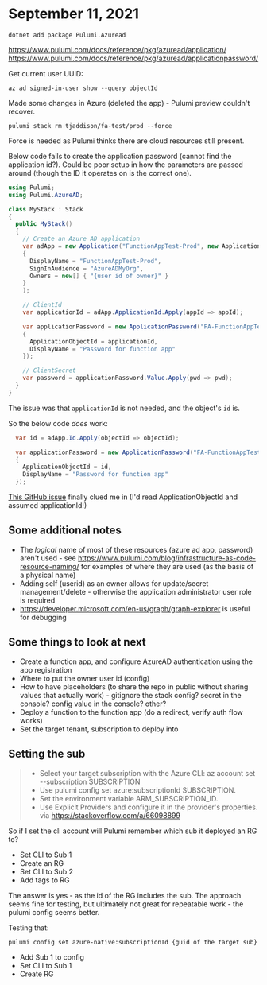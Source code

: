 # September 11, 2021

```
dotnet add package Pulumi.Azuread
```

https://www.pulumi.com/docs/reference/pkg/azuread/application/
https://www.pulumi.com/docs/reference/pkg/azuread/applicationpassword/

Get current user UUID:
```
az ad signed-in-user show --query objectId
```

Made some changes in Azure (deleted the app) - Pulumi preview couldn't recover.

```
pulumi stack rm tjaddison/fa-test/prod --force
```

Force is needed as Pulumi thinks there are cloud resources still present.

Below code fails to create the application password (cannot find the application id?).  Could be poor setup in how the parameters are passed around (though the ID it operates on is the correct one).

```csharp
using Pulumi;
using Pulumi.AzureAD;

class MyStack : Stack
{
  public MyStack()
  {
    // Create an Azure AD application
    var adApp = new Application("FunctionAppTest-Prod", new ApplicationArgs
    {
      DisplayName = "FunctionAppTest-Prod",
      SignInAudience = "AzureADMyOrg",
      Owners = new[] { "{user id of owner}" }
    }
    );

    // ClientId
    var applicationId = adApp.ApplicationId.Apply(appId => appId);

    var applicationPassword = new ApplicationPassword("FA-FunctionAppTest-Prod-Password", new ApplicationPasswordArgs
    {
      ApplicationObjectId = applicationId,
      DisplayName = "Password for function app"
    });

    // ClientSecret
    var password = applicationPassword.Value.Apply(pwd => pwd);
  }
}

```

The issue was that `applicationId` is not needed, and the object's `id` is.

So the below code _does_ work:

```csharp
  var id = adApp.Id.Apply(objectId => objectId);

  var applicationPassword = new ApplicationPassword("FA-FunctionAppTest-Prod-Password", new ApplicationPasswordArgs
  {
    ApplicationObjectId = id,
    DisplayName = "Password for function app"
  });
```

[This GitHub issue](https://github.com/microsoftgraph/microsoft-graph-docs/issues/3539) finally clued me in (I'd read ApplicationObjectId and assumed applicationId!)

## Some additional notes
- The _logical_ name of most of these resources (azure ad app, password) aren't used - see https://www.pulumi.com/blog/infrastructure-as-code-resource-naming/ for examples of where they are used (as the basis of a physical name)
- Adding self (userid) as an owner allows for update/secret management/delete - otherwise the application administrator user role is required
- https://developer.microsoft.com/en-us/graph/graph-explorer is useful for debugging

## Some things to look at next
- Create a function app, and configure AzureAD authentication using the app registration
- Where to put the owner user id (config)
- How to have placeholders (to share the repo in public without sharing values that actually work) - gitignore the stack config? secret in the console? config value in the console? other?
- Deploy a function to the function app (do a redirect, verify auth flow works)
- Set the target tenant, subscription to deploy into

## Setting the sub
> - Select your target subscription with the Azure CLI: az account set --subscription SUBSCRIPTION
> - Use pulumi config set azure:subscriptionId SUBSCRIPTION.
> - Set the environment variable ARM_SUBSCRIPTION_ID.
> - Use Explicit Providers and configure it in the provider's properties.
via https://stackoverflow.com/a/66098899

So if I set the cli account will Pulumi remember which sub it deployed an RG to?

- Set CLI to Sub 1
- Create an RG
- Set CLI to Sub 2
- Add tags to RG

The answer is yes - as the id of the RG includes the sub.  The approach seems fine for testing, but ultimately not great for repeatable work - the pulumi config seems better.

Testing that:
```
pulumi config set azure-native:subscriptionId {guid of the target sub}
```

- Add Sub 1 to config
- Set CLI to Sub 1
- Create RG

